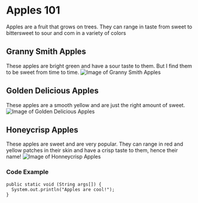 # Apples 101
Apples are a fruit that grows on trees. They can range in taste from sweet to bittersweet to sour and com in a variety of colors

## Granny Smith Apples
These apples are bright green and have a sour taste to them. But I find them to be sweet from time to time.
![Image of Granny Smith Apples](https://cdn.shopify.com/s/files/1/0059/8835/2052/products/Granny_Smith_Apple_3.jpg?v=1612443771&width=1000)

## Golden Delicious Apples
These apples are a smooth yellow and are just the right amount of sweet.
![Image of Golden Delicious Apples](https://www.google.com/url?sa=i&url=https%3A%2F%2Fencrypted-tbn1.gstatic.com%2Flicensed-image%3Fq%3Dtbn%3AANd9GcRxIA-KPkq5B5A7Hm0OhfFyzwHcGWqhYvlO2x68QiNqo5HDq93oUJz8KH2CkWhj-_Da_-3qjtfb6ptfyHk&psig=AOvVaw3prvNtdtgOXQHgs2f6ijsj&ust=1685047015503000&source=images&cd=vfe&ved=0CBAQjRxqFwoTCJDVnMvnjv8CFQAAAAAdAAAAABAE)

## Honeycrisp Apples
These apples are sweet and are very popular. They can range in red and yellow patches in their skin and have a crisp taste to them, hence their name!
![Image of Honneycrisp Apples](https://www.google.com/url?sa=i&url=https%3A%2F%2Fencrypted-tbn3.gstatic.com%2Flicensed-image%3Fq%3Dtbn%3AANd9GcT7Tu9z6gSNEhNVzMXBxlLwlQ_7i1n9oenrTJImS8Od0545aD6j_OSHQxjiMZ5eiJgBPsE_xVV3T09u_DM&psig=AOvVaw3BGuNVegmsW3w36838CXGk&ust=1685047272504000&source=images&cd=vfe&ved=0CBAQjRxqFwoTCOClvcTojv8CFQAAAAAdAAAAABAE)

### Code Example

```
public static void (String args[]) {
  System.out.println("Apples are cool!");
}
```

